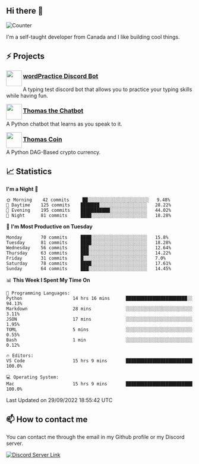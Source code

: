 <h2>Hi there 👋</h2>

![Counter](https://komarev.com/ghpvc/?username=principle105)

<p>I'm a self-taught developer from Canada and I like building cool things.</p>

<h2>⚡ Projects</h2>

<img align="left" src="https://i.imgur.com/BIzs17V.png" width="42" height="42" />
<h3><a target="_blank" href="https://top.gg/bot/743183681182498906">wordPractice Discord Bot</a></h3>
<p>A typing test discord bot that allows you to practice your typing skills while having fun.</p>

<img align="left" src="https://i.imgur.com/1qHopDH.png" width="42" height="42" />
<h3><a href="https://github.com/principle105/thomasthechatbot">Thomas the Chatbot</a></h3>
<p>A Python chatbot that learns as you speak to it.</p>

<img align="left" src="https://i.imgur.com/4FdQpgN.png" width="42" height="42" />
<h3><a href="https://github.com/principle105/thomas">Thomas Coin</a></h3>
<p>A Python DAG-Based crypto currency.</p>

<h2>📈 Statistics</h2>

<!--START_SECTION:waka-->
**I'm a Night 🦉** 

```text
🌞 Morning    42 commits     ██░░░░░░░░░░░░░░░░░░░░░░░   9.48% 
🌆 Daytime    125 commits    ███████░░░░░░░░░░░░░░░░░░   28.22% 
🌃 Evening    195 commits    ███████████░░░░░░░░░░░░░░   44.02% 
🌙 Night      81 commits     ████░░░░░░░░░░░░░░░░░░░░░   18.28%

```
📅 **I'm Most Productive on Tuesday** 

```text
Monday       70 commits     ████░░░░░░░░░░░░░░░░░░░░░   15.8% 
Tuesday      81 commits     ████░░░░░░░░░░░░░░░░░░░░░   18.28% 
Wednesday    56 commits     ███░░░░░░░░░░░░░░░░░░░░░░   12.64% 
Thursday     63 commits     ███░░░░░░░░░░░░░░░░░░░░░░   14.22% 
Friday       31 commits     █░░░░░░░░░░░░░░░░░░░░░░░░   7.0% 
Saturday     78 commits     ████░░░░░░░░░░░░░░░░░░░░░   17.61% 
Sunday       64 commits     ███░░░░░░░░░░░░░░░░░░░░░░   14.45%

```


📊 **This Week I Spent My Time On** 

```text
💬 Programming Languages: 
Python                   14 hrs 16 mins      ███████████████████████░░   94.13% 
Markdown                 28 mins             ░░░░░░░░░░░░░░░░░░░░░░░░░   3.11% 
JSON                     17 mins             ░░░░░░░░░░░░░░░░░░░░░░░░░   1.95% 
TOML                     5 mins              ░░░░░░░░░░░░░░░░░░░░░░░░░   0.55% 
Bash                     1 min               ░░░░░░░░░░░░░░░░░░░░░░░░░   0.12%

🔥 Editors: 
VS Code                  15 hrs 9 mins       █████████████████████████   100.0%

💻 Operating System: 
Mac                      15 hrs 9 mins       █████████████████████████   100.0%

```


 Last Updated on 29/09/2022 18:55:42 UTC
<!--END_SECTION:waka-->

<h2>📫 How to contact me</h2>

You can contact me through the email in my Github profile or my Discord server.

[![Discord Server Link](https://dcbadge.vercel.app/api/server/DHnk46C)](https://discord.gg/DHnk46C)

